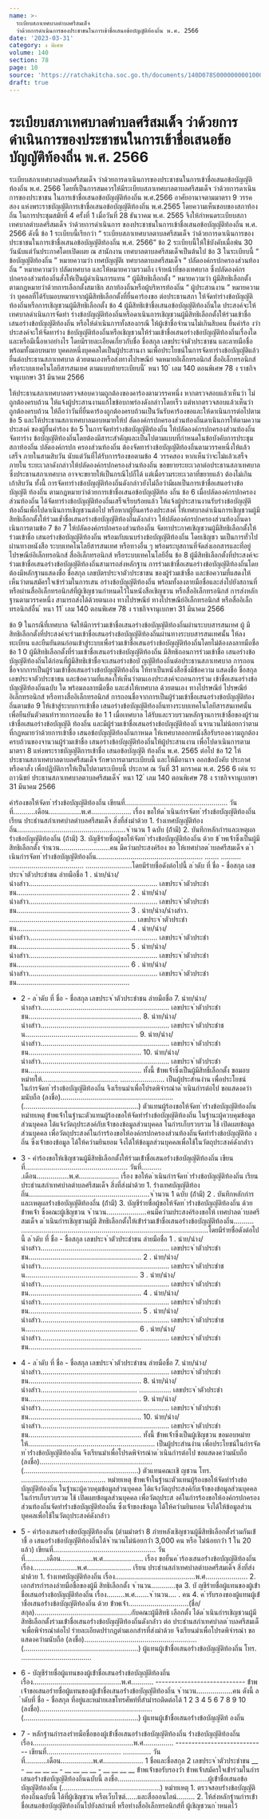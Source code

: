 ```yaml
---
name: >-
  ระเบียบสภาเทศบาลตำบลศรีสมเด็จ
  ว่าด้วยการดำเนินการของประชาชนในการเข้าชื่อเสนอข้อบัญญัติท้องถิ่น พ.ศ. 2566
date: '2023-03-31'
category: ง พิเศษ
volume: 140
section: 78
page: 10
source: 'https://ratchakitcha.soc.go.th/documents/140D078S0000000001000.pdf'
draft: true
---
```


# ระเบียบสภาเทศบาลตำบลศรีสมเด็จ ว่าด้วยการดำเนินการของประชาชนในการเข้าชื่อเสนอข้อบัญญัติท้องถิ่น พ.ศ. 2566

ระเบียบสภาเทศบาลตำบลศรีสมเด็จ ว่าด้วยการดาเนินการของประชาชนในการเข้าชื่อเสนอข้อบัญญัติท้องถิ่น พ.ศ. 2566 โดยที่เป็นการสมควรให้มีระเบียบสภาเทศบาลตาบลศรีสมเด็จ ว่าด้วยการดาเนินการของประชาชน ในการเข้าชื่อเสนอข้อบัญญัติท้องถิ่น พ.ศ.2566 อาศัยอานาจตามมาตรา 9 วรรคสอง แห่งพระราชบัญญัติการเข้าชื่อเสนอข้อบัญญัติท้องถิ่น พ.ศ.2565 โดยความเห็นชอบของสภาท้องถิ่น ในการประชุมสมัยที่ 4 ครั้งที่ 1 เมื่อวันที่ 28 ธันวาคม พ.ศ. 2565 จึงให้กำหนดระเบียบสภาเทศบาลตำบลศรีสมเด็จ ว่าด้วยการดำเนินการ ของประชาชนในการเข้าชื่อเสนอข้อบัญญัติท้องถิ่น พ.ศ. 2566 ดังนี้ ข้อ 1 ระเบียบนี้เรียกว่า “ ระเบียบสภาเทศบาลตาบลศรีสมเด็จ ว่าด้วยการดาเนินการของ ประชาชนในการเข้าชื่อเสนอข้อบัญญัติท้องถิ่น พ.ศ. 2566” ข้อ 2 ระเบียบนี้ให้ใช้บังคับเมื่อพ้น 30 วันนับแต่วันประกาศโดยเปิดเผย ณ สานักงาน เทศบาลตาบลศรีสมเด็จเป็นต้นไป ข้อ 3 ในระเบียบนี้ “ ข้อบัญญัติท้องถิ่น ” หมายความว่า เทศบัญญัติเ ทศบาลตาบลศรีสมเด็จ “ ปลัดองค์กรปกครองส่วนท้องถิ่น ” หมายความว่า ปลัดเทศบาล และให้หมายความรวมถึง เจ้าหน้าที่ของเทศบาล ซึ่งปลัดองค์กรปกครองส่วนท้องถิ่นสั่งให้เป็นผู้ดำเนินการแทน “ ผู้มีสิทธิเลือกตั้ง ” หมายความว่า ผู้มีสิทธิเลือกตั้งตามกฎหมายว่าด้วยการเลือกตั้งสมาชิก สภาท้องถิ่นหรือผู้บริหารท้องถิ่น “ ผู้ประสานงาน ” หมายความว่า บุคคลที่ได้รับมอบหมายจากผู้มีสิทธิเลือกตั้งที่ยื่นคาร้องขอ ต่อประธานสภา ให้จัดทำร่างข้อบัญญัติท้องถิ่นหรือการเชิญชวนผู้มีสิทธิเลือกตั้ง ข้อ 4 ผู้มีสิทธิเข้าชื่อเสนอข้อบัญญัติท้องถิ่นใด ประสงค์จะให้เทศบาลดำเนินการจัดทำ ร่างข้อบัญญัติท้องถิ่นหรือดาเนินการเชิญชวนผู้มีสิทธิเลือกตั้งให้ร่วมเข้าชื่อเสนอร่างข้อบัญญัติท้องถิ่น หรือให้ดำเนินการทั้งสองกรณี ให้ผู้เข้าชื่อจำนวนไม่เกินสิบคน ยื่นคำร้อ งว่าประสงค์จะให้จัดทาร่าง ข้อบัญญัติท้องถิ่นหรือเชิญชวนให้ร่วมเข้าชื่อเสนอร่างข้อบัญญัติท้องถิ่นเรื่องใด และหรือมีเนื้อหาอย่างไร โดยมีรายละเอียดเกี่ยวกับชื่อ ชื่อสกุล เลขประจำตัวประชาชน และลายมือชื่อ พร้อมทั้งมอบหมาย บุคคลหนึ่งบุคคลใดเป็นผู้ประสานงา นเพื่อประโยชน์ในการจัดทาร่างข้อบัญญัติแล้วยื่นต่อประธานสภาเทศบาล ด้วยตนเองหรือส่งทางไปรษณีย์ จดหมายอิเล็กทรอนิกส์ สื่ออิเล็กทรอนิกส์ หรือระบบเทคโนโลยีสารสนเทศ ตามแบบท้ายระเบียบนี้ ้ หนา 10 ่ เลม 140 ตอนพิเศษ 78 ง ราชกิจจานุเบกษา 31 มีนาคม 2566

ให้ประธานสภาเทศบาลตรวจสอบความถูกต้องของคาร้องตามวรรคหนึ่ง หากตรวจสอบแล้วเห็นว่า ไม่ถูกต้องครบถ้วน ให้แจ้งผู้ประสานงานแก้ไขข้อบกพร่องดังกล่าวโดยเร็ว แต่หากตรวจสอบแล้วเห็นว่า ถูกต้องครบถ้วน ให้ถือว่าวันที่ยื่นคาร้องถูกต้องครบถ้วนเป็นวันรับคาร้องขอและให้ดาเนินการต่อไปตามข้อ 5 และให้ประธานสภาเทศบาลมอบหมายให้ป ลัดองค์กรปกครองส่วนท้องถิ่นดาเนินการให้ตามความประสงค์ ของผู้ยื่นคำร้อง ข้อ 5 ในการจัดทำร่างข้อบัญญัติท้องถิ่น ให้ปลัดองค์กรปกครองส่วนท้องถิ่น จัดทาร่าง ข้อบัญญัติท้องถิ่นโดยต้องมีสาระสำคัญและเป็นไปตามแบบที่กำหนดในข้อบังคับการประชุมสภาท้องถิ่น ปลัดองค์กรปก ครองส่วนท้องถิ่น ต้องจัดทาร่างข้อบัญญัติท้องถิ่นตามวรรคหนึ่งให้แล้วเสร็จ ภายในสามสิบวัน นับแต่วันที่ได้รับการร้องขอตามข้อ 4 วรรคสอง หากเห็นว่าจะไม่แล้วเสร็จภายใน ระยะเวลาดังกล่าวให้ปลัดองค์กรปกครองส่วนท้องถิ่น ขอขยายระยะเวลาต่อประธานสภาเทศบาล ซึ่งประธานสภาเทศบาล อาจจะขยายให้เป็นกรณีไปก็ได้ แต่เมื่อรวมระยะเวลาที่ขยายแล้ว ต้องไม่เกิน เก้าสิบวัน ทั้งนี้ การจัดทาร่างข้อบัญญัติท้องถิ่นดังกล่าวยังไม่ถือว่ามีผลเป็นการเข้าชื่อเสนอร่างข้อบัญญัติ ท้องถิ่น ตามกฎหมายว่าด้วยการเข้าชื่อเสนอข้อบัญญัติท้อ งถิ่น ข้อ 6 เมื่อปลัดองค์กรปกครองส่วนท้องถิ่น ได้จัดทาร่างข้อบัญญัติท้องถิ่นเสร็จเรียบร้อยแล้ว ให้แจ้งผู้ประสานงานรับร่างข้อบัญญัติท้องถิ่นเพื่อไปดาเนินการเชิญชวนต่อไป หรือหากผู้ยื่นคาร้องประสงค์ ให้เทศบาลดำเนินการเชิญชวนผู้มีสิทธิเลือกตั้งให้ร่วมเข้ำชื่อเสนอร่างข้อบัญญัติท้องถิ่นดังกล่าว ให้ปลัดองค์กรปกครองส่วนท้องถิ่นดาเนินการตามข้อ 7 ข้อ 7 ให้ปลัดองค์กรปกครองส่วนท้องถิ่น จัดทาประกาศเชิญชวนผู้มีสิทธิเลือกตั้งให้ร่วมเข้าชื่อ เสนอร่างข้อบัญญัติท้องถิ่น พร้อมกับแนบร่างข้อบัญญัติท้องถิ่น โดยเชิญชว นเป็นการทั่วไปผ่านทางหนังสือ ระบบเทคโนโลยีสารสนเทศ หรือทางอื่น ๆ พร้อมระบุสถานที่จัดส่งเอกสารและที่อยู่ ไปรษณีย์อิเล็กทรอนิกส์ สื่ออิเล็กทรอนิกส์ หรือระบบเทคโนโลยีอื่น ข้อ 8 ผู้มีสิทธิเลือกตั้งที่ประสงค์จะร่วมเข้าชื่อเสนอร่างข้อบัญญัติท้องถิ่นสามารถส่งหลักฐาน การร่วมเข้าชื่อเสนอร่างข้อบัญญัติท้องถิ่นโดยต้องมีหลักฐานแสดงชื่อ ชื่อสกุล เลขบัตรประจาตัวประชาชน ของผู้ร่วมเข้าชื่อ และข้อความที่แสดงให้เห็นว่าตนสมัครใจเข้าร่วมในการเสน อร่างข้อบัญญัติท้องถิ่น พร้อมทั้งลงลายมือชื่อและส่งไปยังสถานที่หรือผ่านสื่ออิเล็กทรอนิกส์ที่ผู้เชิญชวนกำหนดไว้ในหนังสือเชิญชวน หรือสื่ออิเล็กทรอนิกส์ การส่งหลักฐานตามวรรคหนึ่ง สามารถส่งได้ด้วยตนเอง ทางไปรษณีย์ ทางไปรษณีย์อิเล็กทรอนิกส์ หรือสื่ออิเล็ก ทรอนิกส์อื่น ้ หนา 11 ่ เลม 140 ตอนพิเศษ 78 ง ราชกิจจานุเบกษา 31 มีนาคม 2566

ข้อ 9 ในกรณีที่เทศบาล จัดให้มีการร่วมเข้าชื่อเสนอร่างข้อบัญญัติท้องถิ่นผ่านระบบสารสนเทศ ผู้ มีสิทธิเลือกตั้งที่ประสงค์จะร่วมเข้าชื่อเสนอร่างข้อบัญญัติท้องถิ่นผ่านทางระบบสารสนเทศนั้น ให้ลงทะเบียน และยืนยันตนก่อนเข้าสู่ระบบเพื่อร่วมเข้าชื่อเสนอร่างข้อบัญญัติท้องถิ่นโดยไม่ต้องลงลายมือชื่อ ข้อ 1 0 ผู้มีสิทธิเลือกตั้งที่ร่วมเข้าชื่อเสนอร่างข้อบัญญัติท้องถิ่น มีสิทธิถอนการร่วมเข้าชื่อ เสนอร่างข้อบัญญัติท้องถิ่นได้ก่อนที่ผู้มีสิทธิเข้าชื่อจะเสนอร่างข้อบั ญญัติท้องถิ่นต่อประธานสภาเทศบาล การถอนชื่อจากการเป็นผู้ร่วมเข้าชื่อเสนอร่างข้อบัญญัติท้องถิ่น ให้ทาเป็นหนังสือซึ่งมีข้อความ แสดงชื่อ ชื่อสกุล เลขประจาตัวประชาชน และข้อความที่แสดงให้เห็นว่าตนเองประสงค์จะถอนการร่วม เข้าชื่อเสนอร่างข้อบัญญัติท้องถิ่นฉบับ ใด พร้อมลงลายมือชื่อ และส่งให้เทศบาล ด้วยตนเอง ทางไปรษณีย์ ไปรษณีย์อิเล็กทรอนิกส์ หรือทางสื่ออิเล็กทรอนิกส์ การถอนชื่อจากการเป็นผู้ร่วมเข้าชื่อเสนอร่างข้อบัญญัติท้องถิ่นตามข้อ 9 ให้เข้าสู่ระบบการเข้าชื่อ เสนอร่างข้อบัญญัติท้องถิ่นทางระบบเทคโนโลยีสารสนเทศนั้น เพื่อยืนยันตัวตนทำรายการถอนชื่อ ข้อ 1 1 เมื่อเทศบาล ได้รับและรวบรวมหลักฐานการเข้าชื่อของผู้ร่วมเข้าชื่อเสนอร่างข้อบัญญัติ ท้องถิ่น และมีผู้ร่วมเข้าชื่อเสนอร่างข้อบัญญัติท้องถิ่ นจานวนไม่น้อยกว่าตามที่กฎหมายว่าด้วยการเข้าชื่อ เสนอข้อบัญญัติท้องถิ่นกาหนด ให้เทศบาลออกหนังสือรับรองความถูกต้องครบถ้วนของจานวนผู้ร่วมเข้าชื่อ เสนอร่างข้อบัญญัติท้องถิ่นให้ผู้ประสานงาน เพื่อไปดาเนินการตามมาตรา 8 แห่งพระราชบัญญัติการเข้าชื่อ เสนอข้อบัญญัติ ท้องถิ่น พ.ศ. 2565 ต่อไป ข้อ 12 ให้ประธานสภาเทศบาลตาบลศรีสมเด็จ รักษาการตามระเบียบนี้ และให้มีอานาจ ออกข้อบังคับ ประกาศหรือคาสั่ง เพื่อปฏิบัติการให้เป็นไปตามระเบียบนี้ ประกาศ ณ วันที่ 31 มกราคม พ.ศ. 256 6 เด่น ระถาวนิชย์ ประธานสภาเทศบาลตาบลศรีสมเด็จ ้ หนา 12 ่ เลม 140 ตอนพิเศษ 78 ง ราชกิจจานุเบกษา 31 มีนาคม 2566

คําร้องขอให้จัดท ําร่ํางข้อบัญญัติท้องถิ่น เขียนที่................................................... วันที่...........เดือน................พ.ศ.................... เรื่อง ขอให้ด ําเนินกํารจัดท ําร่ํางข้อบัญญัติท้องถิ่น เรียน ประธํานสภําเทศบําลตําบลศรีสมเด็จ สิ่งที่ส่งมําด้วย 1. ร่ํางเทศบัญญัติท้องถิ่น......................................................จ ํานวน 1 ฉบับ (ถ้ํามี) 2. บันทึกหลักกํารและเหตุผลร่ํางข้อบัญญัติท้องถิ่น (ถ้ํามี) 3. บัญชีรํายชื่อผู้ขอให้จัดท ําร่ํางข้อบัญญัติท้องถิ่น ด้วย ข้ ําพเจ้ําซึ่งเป็นผู้มีสิทธิเลือกตั้ง จํานวน.........................คน มีควํามประสงค์ร้อง ขอ ให้เทศบําลต ําบลศรีสมเด็จ ด ําเนินกํารจัดท ําร่ํางข้อบัญญัติท้องถิ่น..................................................... ....... .......... ..................................... .......................โดยมีรํายชื่อดังต่อไปนี้ ล ําดับ ที่ ชื่อ - ชื่อสกุล เลขประจ ําตัวประชําชน ลํายมือชื่อ 1 . นําย/นําง/นํางสําว................................................................ เลขประจ ําตัวประชําชน........................................................ 2 . นําย/นําง/นํางสําว................................................................ เลขประจ ําตัวประชําชน........................................................ 3 . นําย/นําง/นํางสําว. ............................................................... เลขประจ ําตัวประชําชน........................................................ 4 . นําย/นําง/นํางสําว................................................................ เลขประจ ําตัวประชําชน........................................................ 5 . นําย/นําง/นํางสําว................................................................ เลขประจ ําตัวประชําชน........................................................ 6 . นําย/นําง/นํางสําว................................................................ เลขประจ ําตัวประชําชน........................................................

- 2 - ล ําดับ ที่ ชื่อ - ชื่อสกุล เลขประจ ําตัวประชําชน ลํายมือชื่อ 7. นําย/นําง/นํางสําว................................................................ เลขประจ ําตัวประชําชน........................................................ 8. นําย/นําง/นํางสําว................................................................ เลขประจ ําตัวประชําช น........................................................ 9. นําย/นําง/นํางสําว................................................................ เลขประจ ําตัวประชําชน........................................................ 10. นําย/นําง/นํางสําว................................................................ เลขประจ ําตัวประชําชน........................................................ ทั้งนี้ ข้ําพเจ้ําซึ่งเป็นผู้มีสิทธิ์เลือกตั้ง ขอมอบหมํายให้...................................... ...................... เป็นผู้ประสํานงําน เพื่อประโยชน์ในกํารจัดท ําร่ํางข้อบัญญัติท้องถิ่น จึงเรียนมําเพื่อโปรดพิจํารณําด ําเนินกํารต่อไป ขอแสดงควํามนับถือ (ลงชื่อ)........................................................ (.........................................................) ตัวแทนผู้ร้องขอให้จัดท ําร่ํางข้อบัญญัติท้องถิ่น หมํายเหตุ ข้ําพเจ้ําในฐํานะตัวแทนผู้ร้องขอให้จัดทําร่ํางข้อบัญญัติท้องถิ่น ในฐํานะผู้ควบคุมข้อมูลส่วนบุคคล ได้แจ้งวัตถุประสงค์กับเจ้ําของข้อมูลส่วนบุคคล ในกํารเก็บรวบรวม ใช้ เปิดเผยข้อมูลส่วนบุคคล เพื่อวัตถุประสงค์ในกํารร้องขอให้องค์กรปกครองส่วนท้องถิ่นจัดทําร่ํางข้อบัญญัติท้อ งถิ่น ซึ่งเจ้ําของข้อมูล ได้ให้ควํามยินยอม จึงได้ให้ข้อมูลส่วนบุคคลเพื่อใช้ในวัตถุประสงค์ดังกล่ําว

- 3 - คําร้องขอให้เชิญชวนผู้มีสิทธิเลือกตั้งให้ร่วมเข้ําชื่อเสนอร่ํางข้อบัญญัติท้องถิ่น เขียนที่................................................... วันที่.......... .เดือน................พ.ศ.................... เรื่อง ขอให้ด ําเนินกํารจัดท ําร่ํางข้อบัญญัติท้องถิ่น เรียน ประธํานสภําเทศบําลตําบลศรีสมเด็จ สิ่งที่ส่งมําด้วย 1. ร่ํางเทศบัญญัติท้องถิ่น............................................................จ ํานวน 1 ฉบับ (ถ้ํามี) 2 . บันทึกหลักกํารและเหตุผลร่ํางข้อบัญญัติท้องถิ่น (ถ้ํามี) 3. บัญชีรํายชื่อผู้ขอให้จัดท ําร่ํางข้อบัญญัติท้องถิ่น ด้วยข้ําพเจ้ํา ซึ่งคณะผู้เชิญชวน จ ํานวน....................คนมีควํามประสงค์ร้องขอให้ เทศบําลต ําบลศรีสมเด็จ ด ําเนินกํารเชิญชวนผู้มี สิทธิเลือกตั้งให้เข้ําร่วมเข้ําชื่อเสนอร่ํางข้อบัญญัติท้องถิ่น.......... .............................................................................................โดยมีรํายชื่อดังต่อไปนี้ ล ําดับ ที่ ชื่อ - ชื่อสกุล เลขประจ ําตัวประชําชน ลํายมือชื่อ 1 . นําย/นําง/นํางสําว................................................................ เลขประจ ําตัวประชําชน........................................................ 2 . นําย/นําง/นํางสําว................................................................ เลขประจ ําตัวประชําช น........................................................ 3 . นําย/นําง/นํางสําว................................................................ เลขประจ ําตัวประชําชน........................................................ 4 . นําย/นําง/นํางสําว................................................................ เลขประจ ําตัวประชําชน........................................................ 5 . นําย/นําง/นํางสําว................................................................ เลขประจ ําตัวประชําช น........................................................ 6 . นําย/นําง/นํางสําว................................................................ เลขประจ ําตัวประชําชน........................................................

- 4 - ล ําดับ ที่ ชื่อ - ชื่อสกุล เลขประจ ําตัวประชําชน ลํายมือชื่อ 7. นําย/นําง/นํางสําว................................................................ เลขประจ ําตัวประชําชน........................................................ 8. นําย/นําง/นํางสําว................................................ ................ เลขประจ ําตัวประชําชน........................................................ 9. นําย/นําง/นํางสําว................................................................ เลขประจ ําตัวประชําชน........................................................ 10. นําย/นําง/นํางสําว................................................................ เลขประจ ําตัวประชําชน........................................................ ทั้งนี้ ข้ําพเจ้ําซึ่งเป็นผู้เชิญชวน ขอมอบหมํายให้............................................................... เป็นผู้ประสํานงําน เพื่อประโยชน์ในกํารจัดท ําร่ํางข้อบัญญัติท้องถิ่น จึงเรียนมําเพื่อโปรดพิจํารณําด ําเนินกํารต่อไป ขอแสดงควํามนับถือ (ลงชื่อ)........................................................ (.........................................................) ตัวแทนคณะเชิ ญชวน โทร. .......................................... หมํายเหตุ ข้ําพเจ้ําในฐํานะตัวแทนผู้ร้องขอให้จัดทําร่ํางข้อบัญญัติท้องถิ่น ในฐํานะผู้ควบคุมข้อมูลส่วนบุคคล ได้แจ้งวัตถุประสงค์กับเจ้ําของข้อมูลส่วนบุคคล ในกํารเก็บรวบรวม ใช้ เปิดเผยข้อมูลส่วนบุคคล เพื่อวัตถุประส งค์ในกํารร้องขอให้องค์กรปกครองส่วนท้องถิ่นจัดทําร่ํางข้อบัญญัติท้องถิ่น ซึ่งเจ้ําของข้อมูล ได้ให้ควํามยินยอม จึงได้ให้ข้อมูลส่วนบุคคลเพื่อใช้ในวัตถุประสงค์ดังกล่ําว

- 5 - คําร้องเสนอร่ํางข้อบัญญัติท้องถิ่น (ตํามมําตรํา 8 ภํายหลังเชิญชวนผู้มีสิทธิเลือกตั้งร่วมกันเข้ําชื่ อ เสนอร่ํางข้อบัญญัติท้องถิ่นได้จ ํานวนไม่น้อยกว่ํา 3,000 คน หรือ ไม่น้อยกว่ํา 1 ใน 20 แล้ว) เขียนที่................................................... วันที่...........เดือน................พ.ศ.................... เรื่อง ขอยื่นค ําร้องเสนอร่ํางข้อบัญญัติท้องถิ่น เรื่อง......................พ.ศ...................... เรียน ประธํานสภําเทศบําลตําบลศรีสมเด็จ สิ่งที่ส่งมําด้วย 1. ร่ํางเทศบัญญัติท้องถิ่น เรื่อง........................................พ.ศ..................... 2. เอกสํารกํารลงลํายมือชื่อของผู้มี สิทธิเลือกตั้ง จ ํานวน............ชุด 3. บั ญชีรํายชื่อผู้แทนของผู้เข้ําชื่อเสนอร่ํางข้อบัญญัติท้องถิ่น เรื่อง.........พ.ศ.......จ ํานวน.... . คน 4. ค ํารับรองของผู้แทนผู้เข้ําชื่อเสนอร่ํางข้อบัญญัติท้องถิ่น ด้วย ข้ําพเจ้ํา..............................(ชื่อ/สกุล)................................................กับคณะผู้มีสิทธิ เลือกตั้ง ได้ด ําเนินกํารเชิญชวนผู้มีสิทธิเลือกตั้งร่วมเข้ําชื่อเสนอร่ํางข้อบัญญัติท้องถิ่นดังกล่ําว ต่อ ประธํานสภําเทศบําลต ําบลศรีสมเด็ จเพื่อพิจํารณําต่อไป รํายละเอียดปรํากฏตํามเอกสํารที่ส่งมําด้วย จึงเรียนมําเพื่อโปรดพิจํารณํา ขอแสดงควํามนับถือ (ลงชื่อ)........................................................ (.........................................................) ผู้แทนผู้เข้ําชื่อเสนอร่ํางข้อบัญญัติท้องถิ่น โทร. ...................................

- 6 - บัญชีรํายชื่อผู้แทนของผู้เข้ําชื่อเสนอร่ํางข้อบัญญัติท้องถิ่น เรื่อง............................................พ.ศ........... ---------------------------- ข้ําพเจ้ําขอเสนอรํายชื่อผู้แทนของผู้เข้ําชื่อเสนอร่ํางข้อบัญญัติท้องถิ่น จ ํานวน..................คน ดังนี้ ล ําดับที่ ชื่อ - ชื่อสกุล ที่อยู่และหมํายเลขโทรศัพท์ที่สํามํารถติดต่อได้ 1 2 3 4 5 6 7 8 9 10 (ลงชื่อ)........................................................ (.........................................................) ผู้แทนผู้เข้ําชื่อเสนอร่ํางข้อบัญญัติท้ องถิ่น

- 7 - หลักฐํานกํารลงรํายมือชื่อของผู้เข้ําชื่อเสนอร่ํางข้อบัญญัติท้องถิ่น ร่ํางข้อบัญญัติท้องถิ่น เรื่อง..................................................พ.ศ............... ---------------------------- เขียนที่..................................... .............. วันที่...........เดือน................พ.ศ.................... 1 ชื่อและชื่อสกุล 2 เลขประจ ําตัวประชําชน __ - __ __ __ __ - __ __ __ __ - __ __ __ __ ข้ําพเจ้ําขอรับรองว่ํา ข้ําพเจ้ําสมัครใจเข้ําร่วมในกํารเสนอร่ํางข้อบัญญัติท้องถิ่นฉบับนี้ ลงชื่อ.............................................ผู้เข้ําชื่อเสนอข้อบัญญัติท้องถิ่น (.................................................) หมํายเหตุ 1. ตรวจสอบร่ํางข้อบัญญัติท้องถิ่นฉบับนี้ ได้ที่ผู้เชิญชวน หรือเว็บไซต์......และสื่อออนไลน์......... 2. ให้ส่งหลักฐํานกํารเข้ําชื่อเสนอข้อบัญญัติท้องถิ่นไปยังสถํานที่ หรือทํางสื่ออิเล็กทรอนิกส์ที่ ผู้เชิญชวนก ําหนดไว้
